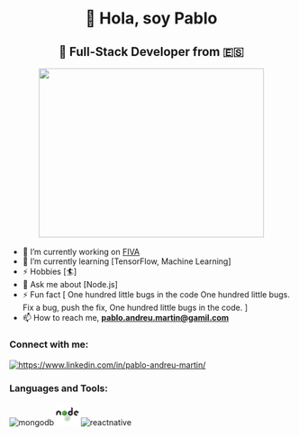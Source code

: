 <h1 align="center">👋 Hola, soy Pablo</h1>
<h2 align="center">🌟 Full-Stack Developer from 🇪🇸</h2>

<p align="center">
  <img src="https://pandma.netlify.app/logo.png" width="400" height="300"/>
</p>

- 🔭 I’m currently working on [FIVA](https://fiva.es/)
- 🌱 I’m currently learning [TensorFlow, Machine Learning]
- ⚡ Hobbies [🏄]
- 💬 Ask me about [Node.js]
- ⚡ Fun fact [
One hundred little bugs in the code
One hundred little bugs.
Fix a bug, push the fix,
One hundred little bugs in the code.
]
- 📫 How to reach me, **pablo.andreu.martin@gamil.com**

<h3 align="left">Connect with me:</h3>
<p align="left">
<a href="https://linkedin.com/in/https://www.linkedin.com/in/pablo-andreu-martin/" target="blank"><img align="center" src="https://raw.githubusercontent.com/rahuldkjain/github-profile-readme-generator/master/src/images/icons/Social/linked-in-alt.svg" alt="https://www.linkedin.com/in/pablo-andreu-martin/" height="30" width="40" /></a>
</p>
<h3 align="left">Languages and Tools:</h3>
<p 
<a> <img src="https://res.cloudinary.com/dzzkeb6xp/image/upload/v1679300629/png-clipart-python-programming-language-computer-programming-basic-saintgermainenlaye-text-logo-thumbnail-removebg-preview_wc3wec.png" alt="mongodb" width="40" height="40"/> </a> 
<a> <img src="https://raw.githubusercontent.com/devicons/devicon/master/icons/nodejs/nodejs-original-wordmark.svg" alt="nodejs" width="40" height="40"/> </a> 
<a> <img src="https://reactnative.dev/img/header_logo.svg" alt="reactnative" width="40" height="40"/> </a> 
</p>

